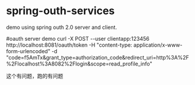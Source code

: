 # spring-outh-services
demo using spring outh 2.0 server and client.

#oauth server demo
curl -X POST --user clientapp:123456 http://localhost:8081/oauth/token -H "content-type: application/x-www-form-urlencoded" -d "code=f5AmTx&grant_type=authorization_code&redirect_uri=http%3A%2F%2Flocalhost%3A8082%2Flogin&scope=read_profile_info"

这个有问题，跑的有问题
